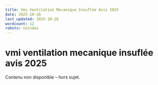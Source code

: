 ```yaml
---
title: Vmi Ventilation Mecanique Insuflée Avis 2025
date: 2025-10-26
last_updated: 2025-10-26
wordcount: 12
robots: noindex
---
```


# vmi ventilation mecanique insuflée avis 2025

Contenu non disponible – hors sujet.